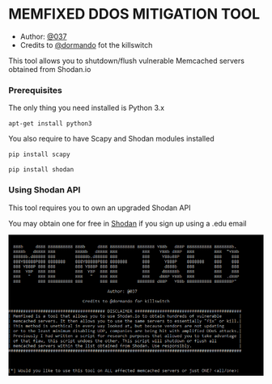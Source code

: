 # MEMFIXED DDOS MITIGATION TOOL

* Author: [@037](https://twitter.com/037)
* Credits to [@dormando](https://twitter.com/dormando) fot the killswitch

This tool allows you to shutdown/flush vulnerable Memcached servers obtained from Shodan.io

### Prerequisites

The only thing you need installed is Python 3.x

```
apt-get install python3
```

You also require to have Scapy and Shodan modules installed
```
pip install scapy
```

```
pip install shodan
```

### Using Shodan API

This tool requires you to own an upgraded Shodan API

You may obtain one for free in [Shodan](https://shodan.io/) if you sign up using a .edu email

![alt text](https://raw.githubusercontent.com/649/Memfixed-Mitigation-Tool/master/menu.png)